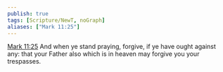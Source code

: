 ```yaml
---
publish: true
tags: [Scripture/NewT, noGraph]
aliases: ["Mark 11:25"]
---
```

[Mark 11:25](https://churchofjesuschrist.org/study/scriptures/nt/mark/11?lang=eng&id=p25#p25) And when ye stand praying, forgive, if ye have ought against any: that your Father also which is in heaven may forgive you your trespasses.

